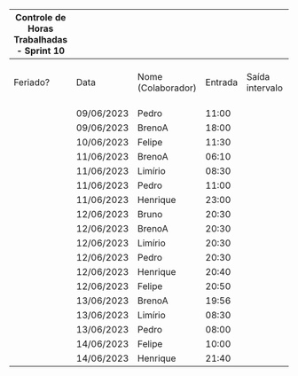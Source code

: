 | Controle de Horas Trabalhadas - Sprint 10 |  |  |  |  |  |  |  |  |  |  |
| --- | --- | --- | --- | --- | --- | --- | --- | --- | --- | --- |
| Feriado? | Data | Nome (Colaborador) | Entrada | Saída intervalo | Retorno intervalo | Saída | Total horas |  | Nome (Colaborador) | Total horas do sprint |
|  | 09/06/2023 | Pedro | 11:00 |  |  | 12:00 | 1:00:00 |  | BrenoA | 07:06 |
|  | 09/06/2023 | BrenoA | 18:00 |  |  | 20:00 | 2:00:00 |  | Bruno | 01:00 |
|  | 10/06/2023 | Felipe | 11:30 |  |  | 12:30 | 1:00:00 |  | Felipe | 03:40 |
|  | 11/06/2023 | BrenoA | 06:10 |  |  | 07:42 | 1:32:00 |  | Henrique | 04:38 |
|  | 11/06/2023 | Limírio | 08:30 |  |  | 09:50 | 1:20:00 |  | Limírio | 05:50 |
|  | 11/06/2023 | Pedro | 11:00 |  |  | 12:00 | 1:00:00 |  | Pedro | 03:40 |
|  | 11/06/2023 | Henrique | 23:00 |  |  | 23:54 | 0:54:00 |  | Raquel | 00:00 |
|  | 12/06/2023 | Bruno | 20:30 |  |  | 21:30 | 1:00:00 |  |  |  |
|  | 12/06/2023 | BrenoA | 20:30 |  |  | 22:00 | 1:30:00 |  |  |  |
|  | 12/06/2023 | Limírio | 20:30 |  |  | 22:00 | 1:30:00 |  |  |  |
|  | 12/06/2023 | Pedro | 20:30 |  |  | 21:10 | 0:40:00 |  |  |  |
|  | 12/06/2023 | Henrique | 20:40 |  |  | 23:50 | 3:10:00 |  |  |  |
|  | 12/06/2023 | Felipe | 20:50 |  |  | 22:00 | 1:10:00 |  |  |  |
|  | 13/06/2023 | BrenoA | 19:56 |  |  | 22:00 | 2:04:00 |  |  |  |
|  | 13/06/2023 | Limírio | 08:30 |  |  | 11:30 | 3:00:00 |  |  |  |
|  | 13/06/2023 | Pedro | 08:00 |  |  | 09:00 | 1:00:00 |  |  |  |
|  | 14/06/2023 | Felipe | 10:00 |  |  | 11:30 | 1:30:00 |  |  |  |
|  | 14/06/2023 | Henrique | 21:40 |  |  | 22:14 | 0:34:00 |  |  |  |
